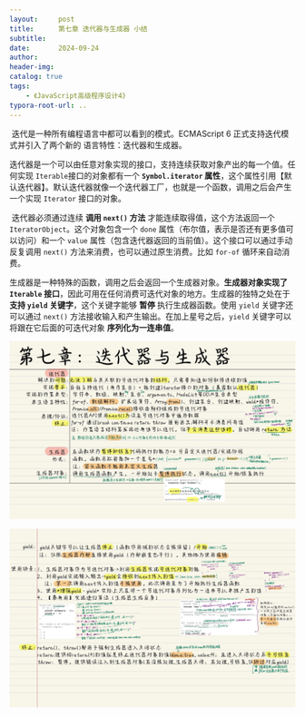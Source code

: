 ```yaml
---
layout:     post
title:      第七章 迭代器与生成器 小结
subtitle:  
date:       2024-09-24
author:     
header-img: 
catalog: true
tags:
    - 《JavaScript高级程序设计4》
typora-root-url: ..
---
```


​	迭代是一种所有编程语言中都可以看到的模式。ECMAScript 6 正式支持迭代模式并引入了两个新的
语言特性：迭代器和生成器。

​	迭代器是一个可以由任意对象实现的接口，支持连续获取对象产出的每一个值。任何实现 `Iterable`接口的对象都有一个 **`Symbol.iterator` 属性**，这个属性引用【默认迭代器】。默认迭代器就像一个迭代器工厂，也就是一个函数，调用之后会产生一个实现 `Iterator` 接口的对象。

​	迭代器必须通过连续 **调用 `next()` 方法** 才能连续取得值，这个方法返回一个 `IteratorObject`。这个对象包含一个 `done` 属性（布尔值，表示是否还有更多值可以访问）和一个 `value` 属性（包含迭代器返回的当前值）。这个接口可以通过手动反复调用 `next()` 方法来消费，也可以通过原生消费。比如 `for-of` 循环来自动消费。

​	生成器是一种特殊的函数，调用之后会返回一个生成器对象。**生成器对象实现了 `Iterable` 接口**，因此可用在任何消费可迭代对象的地方。生成器的独特之处在于 **支持 `yield` 关键字**，这个关键字能够 **暂停** 执行生成器函数。使用 `yield` 关键字还可以通过 `next()` 方法接收输入和产生输出。在加上星号之后，`yield` 关键字可以将跟在它后面的可迭代对象 **序列化为一连串值**。

![《红宝书》-18](/../img/assets_2023/《红宝书》-18.jpg)

![《红宝书》-19](/../img/assets_2023/《红宝书》-19.jpg)

